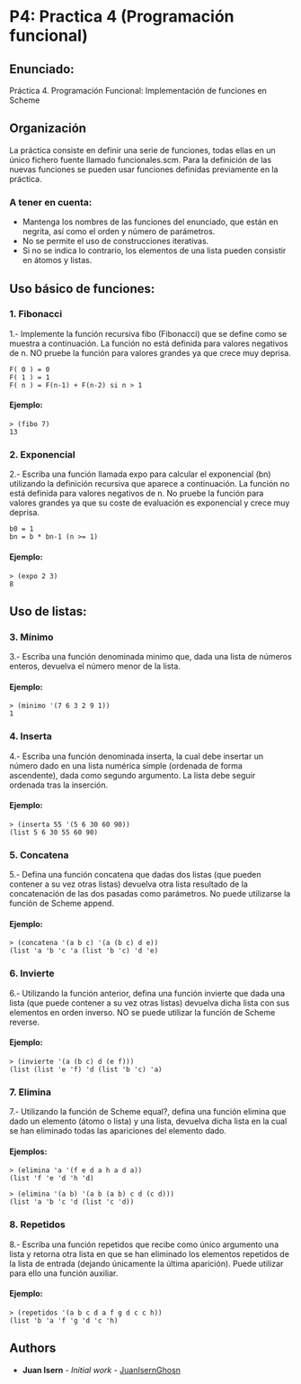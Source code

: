 # P4: Practica 4 (Programación funcional)

## Enunciado:

Práctica 4. Programación Funcional: Implementación de funciones en Scheme

## Organización

La práctica consiste en definir una serie de funciones, todas ellas en un único fichero fuente llamado funcionales.scm. Para la definición de las nuevas funciones se pueden usar funciones definidas previamente en la práctica.

### A tener en cuenta:
* Mantenga los nombres de las funciones del enunciado, que están en negrita, así como el orden y número de parámetros.
* No se permite el uso de construcciones iterativas.
* Si no se indica lo contrario, los elementos de una lista pueden consistir en átomos y listas.

## Uso básico de funciones:

### 1. Fibonacci

1.- Implemente la función recursiva fibo (Fibonacci) que se define como se muestra a continuación. La función no está definida para valores negativos de n. NO pruebe la función para valores grandes ya que crece muy deprisa.
```
F( 0 ) = 0
F( 1 ) = 1
F( n ) = F(n-1) + F(n-2) si n > 1
```

#### Ejemplo:
```
> (fibo 7)
13
```

### 2. Exponencial

2.- Escriba una función llamada expo para calcular el exponencial (bn) utilizando la definición recursiva que aparece a continuación. La función no está definida para valores negativos de n. No pruebe la función para valores grandes ya que su coste de evaluación es exponencial y crece muy deprisa. 
```
b0 = 1
bn = b * bn-1 (n >= 1)
```

#### Ejemplo:
```
> (expo 2 3)
8
```

## Uso de listas:

### 3. Mínimo

3.- Escriba una función denominada minimo que, dada una lista de números enteros, devuelva el número menor de la lista.

#### Ejemplo:
```
> (minimo '(7 6 3 2 9 1))
1
```

### 4. Inserta

4.- Escriba una función denominada inserta, la cual debe insertar un número dado en una lista numérica simple (ordenada de forma ascendente), dada como segundo argumento. La lista debe seguir ordenada tras la inserción. 

#### Ejemplo:
```
> (inserta 55 '(5 6 30 60 90))
(list 5 6 30 55 60 90)
```

### 5. Concatena

5.- Defina una función concatena que dadas dos listas (que pueden contener a su vez otras listas) devuelva otra lista resultado de la concatenación de las dos pasadas como parámetros. No puede utilizarse la función de Scheme append.

#### Ejemplo:
```
> (concatena '(a b c) '(a (b c) d e))
(list 'a 'b 'c 'a (list 'b 'c) 'd 'e)
```

### 6. Invierte

6.- Utilizando la función anterior, defina una función invierte que dada una lista (que puede contener a su vez otras listas) devuelva dicha lista con sus elementos en orden inverso. NO se puede utilizar la función de Scheme reverse.

#### Ejemplo:
```
> (invierte '(a (b c) d (e f)))
(list (list 'e 'f) 'd (list 'b 'c) 'a)
```

### 7. Elimina

7.- Utilizando la función de Scheme equal?, defina una función elimina que dado un elemento (átomo o lista) y una lista, devuelva dicha lista en la cual se han eliminado todas las apariciones del elemento dado.

#### Ejemplos:
```
> (elimina 'a '(f e d a h a d a))
(list 'f 'e 'd 'h 'd)
```
```
> (elimina '(a b) '(a b (a b) c d (c d)))
(list 'a 'b 'c 'd (list 'c 'd))
```

### 8. Repetidos

8.- Escriba una función repetidos que recibe como único argumento una lista y retorna otra lista en que se han eliminado los elementos repetidos de la lista de entrada (dejando únicamente la última aparición). Puede utilizar para ello una función auxiliar.

#### Ejemplo:
```
> (repetidos '(a b c d a f g d c c h))
(list 'b 'a 'f 'g 'd 'c 'h)
```

## Authors
* **Juan Isern** - *Initial work* - [JuanIsernGhosn](https://github.com/JuanIsernGhosn/)
